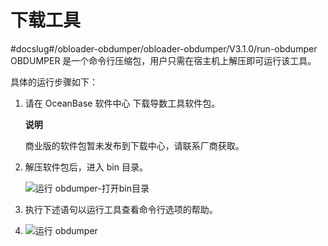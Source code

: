 下载工具 
=========================
#docslug#/obloader-obdumper/obloader-obdumper/V3.1.0/run-obdumper
OBDUMPER 是一个命令行压缩包，用户只需在宿主机上解压即可运行该工具。

具体的运行步骤如下：

1. 请在 OceanBase 软件中心 下载导数工具软件包。

   **说明**

   

   商业版的软件包暂未发布到下载中心，请联系厂商获取。
   






2. 解压软件包后，进入 bin 目录。

   ![运行 obdumper-打开bin目录](https://help-static-aliyun-doc.aliyuncs.com/assets/img/zh-CN/8562215561/p406855.png)
   






3. 执行下述语句以运行工具查看命令行选项的帮助。

   

4. ![运行 obdumper](https://help-static-aliyun-doc.aliyuncs.com/assets/img/zh-CN/8562215561/p406856.png)




